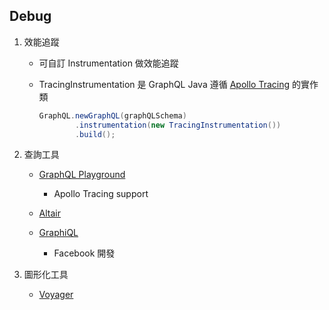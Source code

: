 ## Debug

1. 效能追蹤
    - 可自訂 Instrumentation 做效能追蹤
    - TracingInstrumentation 是 GraphQL Java 遵循 [Apollo Tracing](https://github.com/apollographql/apollo-tracing) 的實作類

        ```java
        GraphQL.newGraphQL(graphQLSchema)
                .instrumentation(new TracingInstrumentation())
                .build();
        ```

2. 查詢工具
    - [GraphQL Playground](https://github.com/prisma-labs/graphql-playground)
        - Apollo Tracing support

    - [Altair](https://github.com/imolorhe/altair)
    - [GraphiQL](https://github.com/graphql/graphiql)
        - Facebook 開發

4. 圖形化工具
    - [Voyager](https://github.com/APIs-guru/graphql-voyager)


